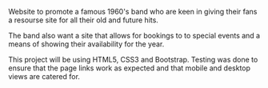 
Website to promote a famous 1960's band who are keen in giving their fans a 
resourse site for all their old and future hits. 

The band also want a site that allows for bookings to to special events and a 
means of showing their availability for the year.



This project will be using HTML5, CSS3 and Bootstrap. Testing was done to ensure
that the page links work as expected and that mobile and desktop views are 
catered for.

